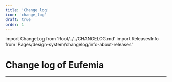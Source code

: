 ```yaml
---
title: 'Change log'
icon: 'change_log'
draft: true
order: 1
---
```


import ChangeLog from 'Root/../../CHANGELOG.md'
import ReleasesInfo from 'Pages/design-system/changelog/info-about-releases'

# Change log of Eufemia

<ReleasesInfo />

---

<ChangeLog />
